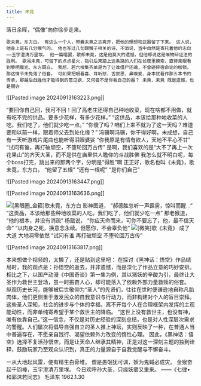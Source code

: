 ```yaml
---
title: 未竟
---
```

落日余晖，“偶像”向你徐步走来。


	歌未竟，东方白。 有这么一个人，带着未竟之志离开，把他的理想和武器留了下来。 这人说，他身上是有几分猴气的。 他也写过几句跟猴子相关的诗，不消说，当中自然是寄托着他的志向——玉宇澄清万里埃。 他一篇唱罢，歌却未竟，这是他莫大的遗憾，但他却说这是唯物辩证法的胜利。 歌虽未竟，可留下的点点星火，指引后来踏上这条路的人们在长夜里摸索，直待亲眼看到黎明晨光、东方既白。 我想，若六根集齐单是为了让谁借尸还魂，不曾砸碎宿命论的枷锁，那这情节未免落了俗套。 可如果把眼看喜、耳听怒、舌尝思、鼻嗅爱、身本忧看作那五本书的传承，那最后战胜他才能得到的意见欲，又何尝不是你我自己的器？ 未竟，未竟 既是遗憾，也是期许

![[Pasted image 20240913163223.png]]

“要回你自己回，我可不回！回了高老庄还得自己种地收菜，现在啥都不用做，就有吃不完的供品。要多少花样，有多少花样。” “这供品，本该给那种地收菜的人吃。我们吃了，他们就少吃一点。” “你傻了吗？咱们上来不就为了这一天吗？难道要和以前一样，跟着师父去到处化缘？” 冯骥啊冯骥，你干得好啊，未成想，自己有一天听游戏片尾曲也能听得泪眼婆娑 “你我原是有情有欲人，天地不平心不甘” “试问有谁，再打破顽空，不堕轮回万古传” 是啊，我们喜欢的是“大不了再上一次花果山”的齐天大圣，而不是供在庙里供人瞻仰的斗战胜佛 我怎么就不明白呢，每个boss打完，跳出来的那两个字，分明是“得胜”啊 正正好，歌名也叫《未竟》，歌未竟，东方白。 “他留了五根” “还有一根呢” “是你们自己”

![[Pasted image 20240913163447.png]]

![[Pasted image 20240913163636.png]]

![[黑眼圈_金箍]](https://i0.hdslb.com/bfs/emote/3d8edacc6efa4bc397642ee2bdc688c2eb976b4f.png@40w_40h.avif)歌未竟，东方白 影神图道， “郝德胜忽听一声霹雳，惊叫而醒...” “这贡品，本该给那些种地收菜的人吃。我们吃了，他们就少吃一点” 那老猴道， “他的根本，并没有消疏” 杨戬说， “你应天命而来，可你不要忘了，他，最不信天命” “以肉身之死，换意念永续。但愿你，不会辜负他” ![[微笑]](https://i0.hdslb.com/bfs/emote/685612eadc33f6bc233776c6241813385844f182.png@40w_40h.avif)歌《未竟》 成了大道 大地凋零依然 “试问有谁 再打破顽空 不堕轮回万古传”

![[Pasted image 20240913163817.png]]

本来想做个视频的，太懒了，还是贴到这里吧： 在探讨《黑神话：悟空》作品结局时，我的观点是：孙悟空的逝去，并非遗憾，而是深化了作品立意的巧妙安排。相比之下，以国产动漫《中国奇谈》第一集为例，其以猪妖的辛酸为引，最终让大圣作为救世主登场，虽一时振奋人心，却可能落入了依赖外部力量救赎的俗套。 纵观历史长河，能够被后世敬仰为“圣人”的先贤们，往往在世时便谦逊地自称凡胎肉体，他们更侧重于激发民众的自我意识与行动力，而非构建对个人的盲目崇拜。这些圣人深知，社会的进步与个体的幸福，离不开每个人在合理框架内发挥的主观能动性，而非单纯寄希望于某个救世主的降临。 “这世上没有救世主，也没有神，唯有依靠自己。”这一信念，不仅是对历史经验的深刻总结，也是对人性深层次需求的警醒。人们屡次将倡导自强自立的圣人推上神坛，实则反映了一种，在普通人当中普遍存在，不愿亲自践行、渴望依赖外力改变的惰性心理。 因此，《黑神话：悟空》选择不复活孙悟空，而是让天命人继承其精神，正是对这一深刻主题的独到诠释，鼓励玩家乃至观众认识到，真正的力量源自于自我觉醒与不懈奋斗。

一从大地起风雷，便有精生白骨堆。 僧是愚氓犹可训，妖为鬼蜮必成灾。 金猴奋起千钧棒，玉宇澄清万里埃。 今日欢呼孙大圣，只缘妖雾又重来。 ——《七律•和郭沫若同志》 毛泽东 1962.1.30